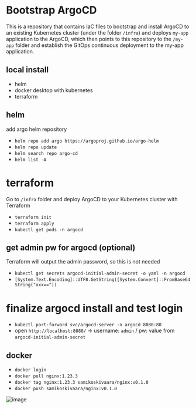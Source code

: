 # Bootstrap ArgoCD

This is a repository that contains IaC files to bootstrap and install ArgoCD to an existing Kubernetes cluster (under the folder `/infra`) and deploys `my-app` application to the ArgoCD, which then points to this repository to the `/my-app` folder and establish the GitOps continuous deployment to the my-app application.

## local install
- helm
- docker desktop with kubernetes
- terraform

## helm

add argo helm repository

- `helm repo add argo https://argoproj.github.io/argo-helm`
- `helm repo update`
- `helm search repo argo-cd`
- `helm list -A`

# terraform

Go to `/infra` folder and deploy ArgoCD to your Kubernetes cluster with Terraform
- `terraform init`
- `terraform apply`
- `kubectl get pods -n argocd`

## get admin pw for argocd (optional)

Terraform will output the admin password, so this is not needed
- `kubectl get secrets argocd-initial-admin-secret -o yaml -n argocd`
- `[System.Text.Encoding]::UTF8.GetString([System.Convert]::FromBase64String("xxx=="))`

# finalize argocd install and test login
- `kubectl port-forward svc/argocd-server -n argocd 8080:80`
- open `http://localhost:8080/` -> username: `admin` / pw: value from `argocd-initial-admin-secret`

## docker
- `docker login`
- `docker pull nginx:1.23.3`
- `docker tag nginx:1.23.3 samikoskivaara/nginx:v0.1.0`
- `docker push samikoskivaara/nginx:v0.1.0`

![image](https://github.com/rx-prod/my-app/assets/10957012/930cc97a-11de-4893-9eb6-562729392dca)
